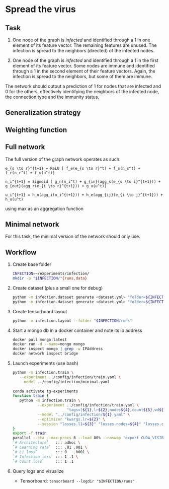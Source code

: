 # Spread the virus

## Task
1. One node of the graph is _infected_ and identified through a 1 in one element of its feature vector. 
   The remaining features are unused. The infection is spread to the neighbors (directed) of the infected nodes.
   
2. One node of the graph is _infected_ and identified through a 1 in the first element of its feature vector. Some nodes
   are immune and identified through a 1 in the second element of their feature vectors. 
   Again, the infection is spread to the neighbors, but some of them are immune.
   
The network should output a prediction of 1 for nodes that are infected and 0 for the others, effectively
identifying the neighbors of the infected node, the connection type and the immunity status. 

## Generalization strategy

## Weighting function

## Full network
The full version of the graph network operates as such:
```
e_{s \to r}^{t+1} = ReLU [ f_e(e_{s \to r}^t) + f_s(n_s^t) + f_r(n_r^t) + f_u(u^t)]

n_i^{t+1} = Sigmoid [ g_n(n_i^t) + g_{in}(agg_s(e_{s \to i}^{t+1})) + g_{out}(agg_r(e_{i \to r}^{t+1})) + g_u(u^t)]

u_i^{t+1} = h_n(agg_i(n_i^{t+1})) + h_e(agg_{ij}(e_{i \to j}^{t+1})) + h_u(u^t)
```

using max as an aggregation function

## Minimal network
For this task, the minimal version of the network should only use:

## Workflow

1. Create base folder
    ```bash
    INFECTION=~/experiments/infection/
    mkdir -p "$INFECTION/"{runs,data}
    ```
2. Create dataset (plus a small one for debug)
    ```bash
    python -m infection.dataset generate <dataset.yml> "folder=${INFECTION}/data"
    python -m infection.dataset generate <dataset.yml> "folder=${INFECTION}/smalldata" datasets.{train,val}.num_samples=5000
    ```
3. Create tensorboard layout
    ```bash
    python -m infection.layout --folder "$INFECTION/runs"
    ```
    
4. Start a mongo db in a docker container and note its ip address
    ```bash
    docker pull mongo:latest
    docker run -d --name=mongo mongo
    docker inspect mongo | grep -w IPAddress
    docker network inspect bridge
    ```
   
5. Launch experiments (use bash)
    ```bash
    python -m infection.train \
       --experiment ../config/infection/train.yaml \
       --model ../config/infection/minimal.yaml
       
    conda activate tg-experiments
    function train {
       python -m infection.train \
               --experiment ../config/infection/train.yaml \
                            "tags=[${1},lr${2},nodes${4},count${5},wd${3}]" \
               --model "../config/infection/${1}.yaml" \
               --optimizer "kwargs.lr=${2}" \
               --session "losses.l1=${3}" "losses.nodes=${4}" "losses.count=${5}"  
    }    
    export -f train
    parallel --eta --max-procs 6 --load 80% --noswap 'export CUDA_VISIBLE_DEVICES=5 && train {1} {2} {3} {4} {5}' \
    `# Architecture`   ::: adhoc \
    `# Learning rate`  ::: .01 .001 \
    `# L1 loss`        ::: 0   .0001 \
    `# Infection loss` ::: 1 .1 \
    `# Count loss`     ::: 1 .1
    ```
6. Query logs and visualize
   - Tensorboard: `tensorboard --logdir "$INFECTION/runs"`

